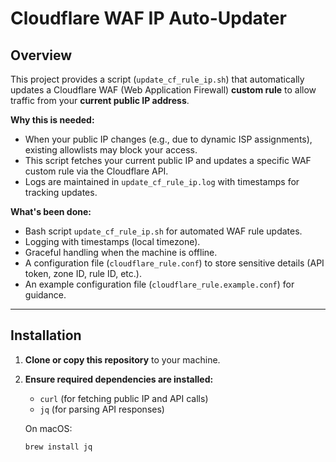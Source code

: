 # Cloudflare WAF IP Auto-Updater

## Overview

This project provides a script (`update_cf_rule_ip.sh`) that automatically updates a Cloudflare WAF (Web Application Firewall) **custom rule** to allow traffic from your **current public IP address**.

**Why this is needed:**
- When your public IP changes (e.g., due to dynamic ISP assignments), existing allowlists may block your access.
- This script fetches your current public IP and updates a specific WAF custom rule via the Cloudflare API.
- Logs are maintained in `update_cf_rule_ip.log` with timestamps for tracking updates.

**What's been done:**
- Bash script `update_cf_rule_ip.sh` for automated WAF rule updates.
- Logging with timestamps (local timezone).
- Graceful handling when the machine is offline.
- A configuration file (`cloudflare_rule.conf`) to store sensitive details (API token, zone ID, rule ID, etc.).
- An example configuration file (`cloudflare_rule.example.conf`) for guidance.

---

## Installation

1. **Clone or copy this repository** to your machine.

2. **Ensure required dependencies are installed:**
   - `curl` (for fetching public IP and API calls)
   - `jq` (for parsing API responses)
   
   On macOS:
   ```bash
   brew install jq
